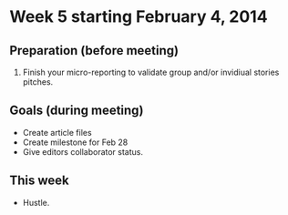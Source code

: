 # Week 5 starting February 4, 2014

## Preparation (before meeting)

1. Finish your micro-reporting to validate group and/or invidiual stories pitches.

## Goals (during meeting)

- Create article files
- Create milestone for Feb 28 
- Give editors collaborator status.

## This week

- Hustle.
